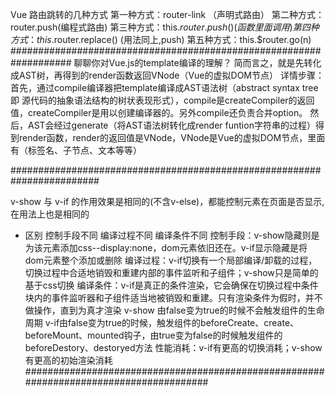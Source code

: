 Vue 路由跳转的几种方式
第一种方式：router-link （声明式路由）
第二种方式：router.push(编程式路由)
第三种方式：this.$router.push() (函数里面调用)
第四种方式：this.$router.replace() (用法同上,push)
第五种方式：this.$router.go(n)
###################################################################
聊聊你对Vue.js的template编译的理解？
 简⽽⾔之，就是先转化成AST树，再得到的render函数返回VNode（Vue的虚拟DOM节点）
详情步骤：
        ⾸先，通过compile编译器把template编译成AST语法树（abstract syntax tree 即 源代码的抽象语法结构的树状表现形式），compile是createCompiler的返回值，createCompiler是⽤以创建编译器的。另外compile还负责合并option。
        然后，AST会经过generate（将AST语法树转化成render funtion字符串的过程）得到render函数，render的返回值是VNode，VNode是Vue的虚拟DOM节点，⾥⾯有（标签名、⼦节点、⽂本等等）

########################################################################

v-show 与 v-if 的作用效果是相同的(不含v-else)，都能控制元素在页面是否显示,在用法上也是相同的
​
- 区别 
控制手段不同
编译过程不同
编译条件不同
​
控制手段：v-show隐藏则是为该元素添加css--display:none，dom元素依旧还在。v-if显示隐藏是将dom元素整个添加或删除
编译过程：v-if切换有一个局部编译/卸载的过程，切换过程中合适地销毁和重建内部的事件监听和子组件；v-show只是简单的基于css切换
编译条件：v-if是真正的条件渲染，它会确保在切换过程中条件块内的事件监听器和子组件适当地被销毁和重建。只有渲染条件为假时，并不做操作，直到为真才渲染
v-show 由false变为true的时候不会触发组件的生命周期
v-if由false变为true的时候，触发组件的beforeCreate、create、beforeMount、mounted钩子，由true变为false的时候触发组件的beforeDestory、destoryed方法
性能消耗：v-if有更高的切换消耗；v-show有更高的初始渲染消耗
#######################################################################################

